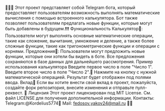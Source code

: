 🚀🚀🚀 Этот проект представляет собой Telegram бота, который предоставляет пользователям возможность выполнять математические вычисления с помощью встроенного калькулятора. Бот также позволяет пользователям предлагать новые функции, которые могут быть добавлены в будущем.❗❗❗
Функциональность
Калькулятор🐨: Пользователи могут выполнять основные математические операции, такие как сложение, вычитание, умножение и деление, а также более сложные функции, такие как тригонометрические функции и операции с корнями.
Предложения🐨: Пользователи могут предложить новые функции, которые они хотели бы видеть в боте. Все предложения сохраняются в базе данных для дальнейшего рассмотрения.
Пример использования калькулятора
Введите первое число в поле "Число 1".
Введите второе число в поле "Число 2".🐨
Нажмите на кнопку с нужной математической операцией.
Результат будет отображен под полями ввода.
Вклад🐨
Если вы хотите внести свой вклад в проект, пожалуйста, создайте форк репозитория, внесите изменения и отправьте пулл-реквест.
🐨
Лицензия
Этот проект лицензирован под MIT License. См. файл LICENSE для получения дополнительной информации.
Контакты:
Telegram:@Kordelius5774🐨
Mail: fedosov.yakov24@mail.ru
🐨🐨

